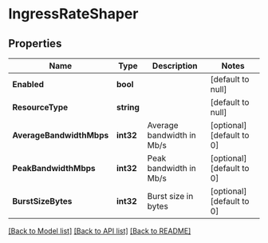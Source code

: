 # IngressRateShaper

## Properties
Name | Type | Description | Notes
------------ | ------------- | ------------- | -------------
**Enabled** | **bool** |  | [default to null]
**ResourceType** | **string** |  | [default to null]
**AverageBandwidthMbps** | **int32** | Average bandwidth in Mb/s | [optional] [default to 0]
**PeakBandwidthMbps** | **int32** | Peak bandwidth in Mb/s | [optional] [default to 0]
**BurstSizeBytes** | **int32** | Burst size in bytes | [optional] [default to 0]

[[Back to Model list]](../README.md#documentation-for-models) [[Back to API list]](../README.md#documentation-for-api-endpoints) [[Back to README]](../README.md)

